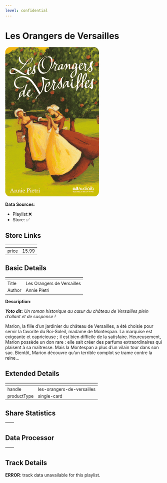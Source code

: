 ```yaml
---
level: confidential
---
```

# Les Orangers de Versailles

![card_[est9m].png](../../img/cards/card_[est9m].png)

**Data Sources**: 

- Playlist:❌
- Store: ✅


## Store Links

| <!-- --> | <!-- --> |
| - | - |
| price | 15.99 |


## Basic Details

| <!-- --> | <!-- --> |
| - | - |
| Title | Les Orangers de Versailles |
| Author | Annie Pietri |

**Description**:

_**Yoto dit:** Un roman historique au cœur du château de Versailles plein d’allant et de suspense !_  

Marion, la fille d’un jardinier du château de Versailles, a été choisie pour servir la favorite du Roi-Soleil, madame de Montespan. La marquise est exigeante et capricieuse ; il est bien difficile de la satisfaire. Heureusement, Marion possède un don rare : elle sait créer des parfums extraordinaires qui plaisent à sa maîtresse. Mais la Montespan a plus d’un vilain tour dans son sac. Bientôt, Marion découvre qu’un terrible complot se trame contre la reine...


## Extended Details

| <!-- --> | <!-- --> |
| - | - |
| handle | les-orangers-de-versailles |
| productType | single-card |


## Share Statistics

| <!-- --> | <!-- --> |
| - | - |


## Data Processor

| <!-- --> | <!-- --> |
| - | - |


## Track Details

**ERROR**: track data unavailable for this playlist.
